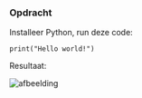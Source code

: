 ### Opdracht

Installeer Python, run deze code:

    print("Hello world!")

Resultaat:

![afbeelding](https://github.com/techgrounds/techgrounds-Allardyg/assets/132412310/bd6b330b-9c45-4808-a6ae-3743bbc1b1fc)

